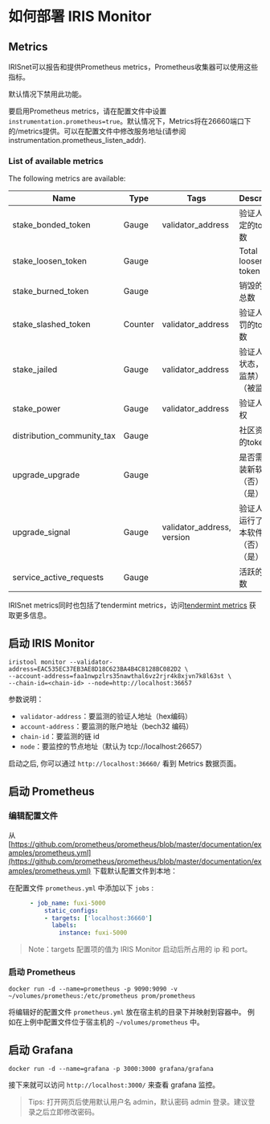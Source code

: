 # 如何部署 IRIS Monitor

## Metrics

IRISnet可以报告和提供Prometheus metrics，Prometheus收集器可以使用这些指标。

默认情况下禁用此功能。

要启用Prometheus metrics，请在配置文件中设置`instrumentation.prometheus=true`。默认情况下，Metrics将在26660端口下的/metrics提供。可以在配置文件中修改服务地址(请参阅 instrumentation.prometheus\_listen\_addr).

### List of available metrics

The following metrics are available:

| Name | Type | Tags | Description |
| ---- | ---- | ---- | ----------- |
| stake_bonded_token | Gauge | validator_address | 验证人被绑定的token总数 |
| stake_loosen_token | Gauge |                   | Total loosen token |
| stake_burned_token | Gauge |                   | 销毁的token总数 |
| stake_slashed_token | Counter | validator_address | 验证人被惩罚的token总数 |
| stake_jailed        | Gauge | validator_address | 验证人监禁状态，0（未监禁）或1（被监禁） |
| stake_power         | Gauge | validator_address | 验证人投票权 |
| distribution_community_tax  | Gauge |  | 社区资金池的token总数 |
| upgrade_upgrade  | Gauge |  | 是否需要安装新软件，0（否）或1（是） |
| upgrade_signal  | Gauge | validator_address, version | 验证人是否运行了新版本软件，0（否）或1（是）|
| service_active_requests  | Gauge |  | 活跃的请求数 |

IRISnet metrics同时也包括了tendermint metrics，访问[tendermint metrics](https://github.com/irisnet/tendermint/blob/irisnet/v0.27.3-iris/docs/tendermint-core/metrics.md) 获取更多信息。

## 启动 IRIS Monitor

```
iristool monitor --validator-address=EAC535EC37EB3AE8D18C623BA4B4C8128BC082D2 \
--account-address=faa1nwpzlrs35nawthal6vz2rjr4k8xjvn7k8l63st \
--chain-id=<chain-id> --node=http://localhost:36657
```

参数说明：

- `validator-address`：要监测的验证人地址（hex编码）
- `account-address`：要监测的账户地址（bech32 编码）
- `chain-id`：要监测的链 id
- `node`：要监控的节点地址（默认为 tcp://localhost:26657）

启动之后, 你可以通过 `http://localhost:36660/` 看到 Metrics 数据页面。

## 启动 Prometheus

### 编辑配置文件

从 [https://github.com/prometheus/prometheus/blob/master/documentation/examples/prometheus.yml](https://github.com/prometheus/prometheus/blob/master/documentation/examples/prometheus.yml) 下载默认配置文件到本地：

在配置文件 `prometheus.yml` 中添加以下 `jobs` :

```yaml
      - job_name: fuxi-5000
          static_configs:
          - targets: ['localhost:36660']
            labels:
              instance: fuxi-5000
```

> Note：targets 配置项的值为 IRIS Monitor 启动后所占用的 ip 和 port。 

### 启动 Prometheus

```bashg
docker run -d --name=prometheus -p 9090:9090 -v ~/volumes/prometheus:/etc/prometheus prom/prometheus
```

将编辑好的配置文件 `prometheus.yml` 放在宿主机的目录下并映射到容器中。
例如在上例中配置文件位于宿主机的 `~/volumes/prometheus` 中。


## 启动 Grafana

```
docker run -d --name=grafana -p 3000:3000 grafana/grafana
```

接下来就可以访问 `http://localhost:3000/` 来查看 grafana 监控。

> Tips: 打开网页后使用默认用户名 admin，默认密码 admin 登录。建议登录之后立即修改密码。
